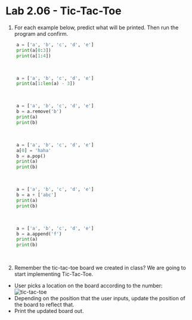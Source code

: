 # Lab 2.06 - Tic-Tac-Toe

1) For each example below, predict what will be printed. Then run the program and confirm. 

```python
    a = ['a', 'b', 'c', 'd', 'e']
    print(a[0:3])
    print(a[1:4])
```
<br>

```python
    a = ['a', 'b', 'c', 'd', 'e']
    print(a[1:len(a) - 3])
```

<br>
    
```python
    a = ['a', 'b', 'c', 'd', 'e']
    b = a.remove('b')
    print(a)
    print(b)
```
<br>
    
```python
    a = ['a', 'b', 'c', 'd', 'e']
    a[0] = 'haha'
    b = a.pop()
    print(a)
    print(b)
```
<br> 
    
```python
    a = ['a', 'b', 'c', 'd', 'e']
    b = a + ['abc']
    print(a)
    print(b)
```
<br>     
    
```python
    a = ['a', 'b', 'c', 'd', 'e']
    b = a.append('f')
    print(a)
    print(b)
```
<br> 

2) Remember the tic-tac-toe board we created in class? We are going to start implementing Tic-Tac-Toe.

* User picks a location on the board according to the number: 
    ![tic-tac-toe](https://encrypted-tbn3.gstatic.com/images?q=tbn:ANd9GcRrA_MowUM-KZXl1CpkrQhi8W505dM3cxZG1787i9qFz8KefqFkIQ)
* Depending on the position that the user inputs, update the position of the board to reflect that.
* Print the updated board out.
